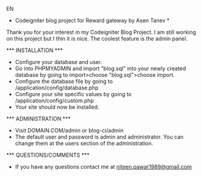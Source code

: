 EN

* Codeigniter blog project for Reward gateway by Asen Tanev *

Thank you for your interest in my Codeigniter Blog Project.  I am still working on this project but I thin it is nice.
The coolest feature is the admin panel.

*** INSTALLATION ***

* Configure your database and user.
* Go into PHPMYADMIN and import "blog.sql" into your newly created database by going to import>choose "blog.sql">choose import.
* Configure the database file by going to /application/config/database.php
* Configure your site specific values by going to /application/config/custom.php
* Your site should now be installed.


*** ADMINISTRATION ***

* Visit DOMAIN.COM/admin or blog-ci/admin
* The default user and password is admin and administrator. You can change them at the users section of the administration.

*** QUESTIONS/COMMENTS ***

* If you have any questions contact me at niteen.pawar1989@gmail.com

